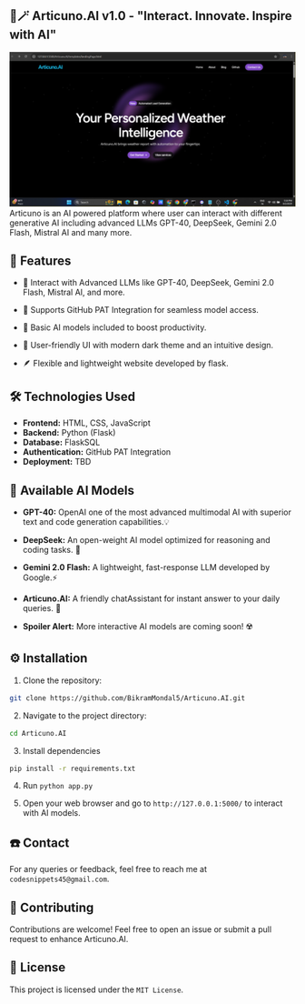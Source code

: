 ## 🤖🪄 Articuno.AI v1.0 - "Interact. Innovate. Inspire with AI"

![Articuno.AI Landing Page](./static/icons/Landing-page.png)
Articuno is an AI powered platform where user can interact with different generative AI including advanced LLMs GPT-40, DeepSeek, Gemini 2.0 Flash, Mistral AI and many more. 

## 🌟 Features 
- 🧠 Interact with Advanced LLMs like GPT-40, DeepSeek, Gemini 2.0 Flash, Mistral AI, and more.

- 🔗 Supports GitHub PAT Integration for seamless model access.

- 🧩 Basic AI models included to boost productivity.

- 🚀 User-friendly UI with modern dark theme and an intuitive design.

- 🪶 Flexible and lightweight website developed by flask.

## 🛠️ Technologies Used
- **Frontend:** HTML, CSS, JavaScript
- **Backend:** Python (Flask)
- **Database:** FlaskSQL
- **Authentication:** GitHub PAT Integration 
- **Deployment:** TBD

## 🧠 Available AI Models 
- **GPT-40:** OpenAI one of the most advanced multimodal AI with superior text and code generation capabilities.💡
  
- **DeepSeek:** An open-weight AI model optimized for reasoning and coding tasks. 🐳
  
- **Gemini 2.0 Flash:** A lightweight, fast-response LLM developed by Google.⚡
  
- **Articuno.AI:** A friendly chatAssistant for instant answer to your daily queries. 🚀

- **Spoiler Alert:** More interactive AI models are coming soon! ☢️

## ⚙️ Installation

1. Clone the repository:
```bash
git clone https://github.com/BikramMondal5/Articuno.AI.git
```

2. Navigate to the project directory:
```bash
cd Articuno.AI
```

3. Install dependencies
```bash
pip install -r requirements.txt
```
   
4. Run `python app.py`

5. Open your web browser and go to `http://127.0.0.1:5000/` to interact with AI models.

## ☎️ Contact
For any queries or feedback, feel free to reach me at `codesnippets45@gmail.com`. 

## 🤝 Contributing
Contributions are welcome! Feel free to open an issue or submit a pull request to enhance Articuno.AI.

## 📜 License
This project is licensed under the `MIT License`.
